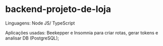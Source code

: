 # backend-projeto-de-loja

Linguagens: Node JS/ TypeScript

Aplicações usadas: Beekepper e Insomnia para criar rotas, gerar tokens e analisar DB (PostgreSQL);



